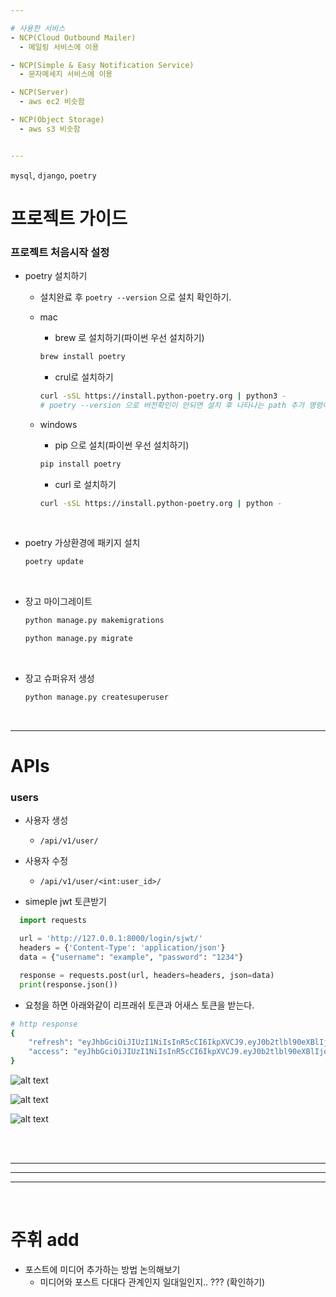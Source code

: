 ```yaml
---  

# 사용한 서비스  
- NCP(Cloud Outbound Mailer)
  - 메일링 서비스에 이용

- NCP(Simple & Easy Notification Service)
  - 문자메세지 서비스에 이용

- NCP(Server)
  - aws ec2 비슷함

- NCP(Object Storage)
  - aws s3 비슷함


---  
```


`mysql`, `django`, `poetry`

# 프로젝트 가이드  

### 프로젝트 처음시작 설정  

- poetry 설치하기  
  - 설치완료 후 `poetry --version` 으로 설치 확인하기.  

  - mac  
    - brew 로 설치하기(파이썬 우선 설치하기)  
    ```bash
    brew install poetry
    ```

    - crul로 설치하기

    ```bash
    curl -sSL https://install.python-poetry.org | python3 -
    # poetry --version 으로 버전확인이 안되면 설치 후 나타나는 path 추가 명령어 실행해야함. 
    ```

  - windows  
    - pip 으로 설치(파이썬 우선 설치하기)  
    ```bash
    pip install poetry
    ```

    - curl 로 설치하기
    ```bash
    curl -sSL https://install.python-poetry.org | python -
    ```

<br>

- poetry 가상환경에 패키지 설치  
   
  ```bash
  poetry update
  ```

<br>

- 장고 마이그레이트  

  ```bash
  python manage.py makemigrations
  ```

  ```bash
  python manage.py migrate
  ```

<br>

- 장고 슈퍼유저 생성  

  ```bash
  python manage.py createsuperuser
  ```

<br>


---  

# APIs  

### users

- 사용자 생성
  - `/api/v1/user/`

- 사용자 수정
  - `/api/v1/user/<int:user_id>/`


- simeple jwt 토큰받기

```python
  import requests

  url = 'http://127.0.0.1:8000/login/sjwt/'
  headers = {'Content-Type': 'application/json'}
  data = {"username": "example", "password": "1234"}

  response = requests.post(url, headers=headers, json=data)
  print(response.json())
```
- 요청을 하면 아래와같이 리프래쉬 토큰과 어새스 토큰을 받는다.

```bash
# http response
{
    "refresh": "eyJhbGciOiJIUzI1NiIsInR5cCI6IkpXVCJ9.eyJ0b2tlbl90eXBlIjoicmVmcmVzaCIsImV4cCI6MTcxNDEyMzU5MywiaWF0IjoxNzE0MDM3MTkzLCJqdGkiOiI1MmQ4N2IwOGM0NTU0YTU4YThkNTA4Nzg5ODBjM2IzMSIsInVzZXJfaWQiOjF9.XInfEFNPpafiY1h6kzqJixhyeg3oyABjvS6ZL2TvKOw",
    "access": "eyJhbGciOiJIUzI1NiIsInR5cCI6IkpXVCJ9.eyJ0b2tlbl90eXBlIjoiYWNjZXNzIiwiZXhwIjoxNzE0MDM3NDkzLCJpYXQiOjE3MTQwMzcxOTMsImp0aSI6IjRmZWU3ODc4ZmJiOTRmMTc5MmQxNzBiOGYxOWJhNDNhIiwidXNlcl9pZCI6MX0.hADxc7ys6uGAnVyNFs_oFBHIZhkbZiyJpKbl93Kt-g0"
}
```


![alt text](images/markdown-image.png)  

![alt text](images/markdown-image-1.png)  

![alt text](images/markdown-image-2.png)

<br>

<br>

---  
---  
---  

<br>

# 주휘 add
- 포스트에 미디어 추가하는 방법 논의해보기
  - 미디어와 포스트 다대다 관계인지 일대일인지.. ??? (확인하기)



